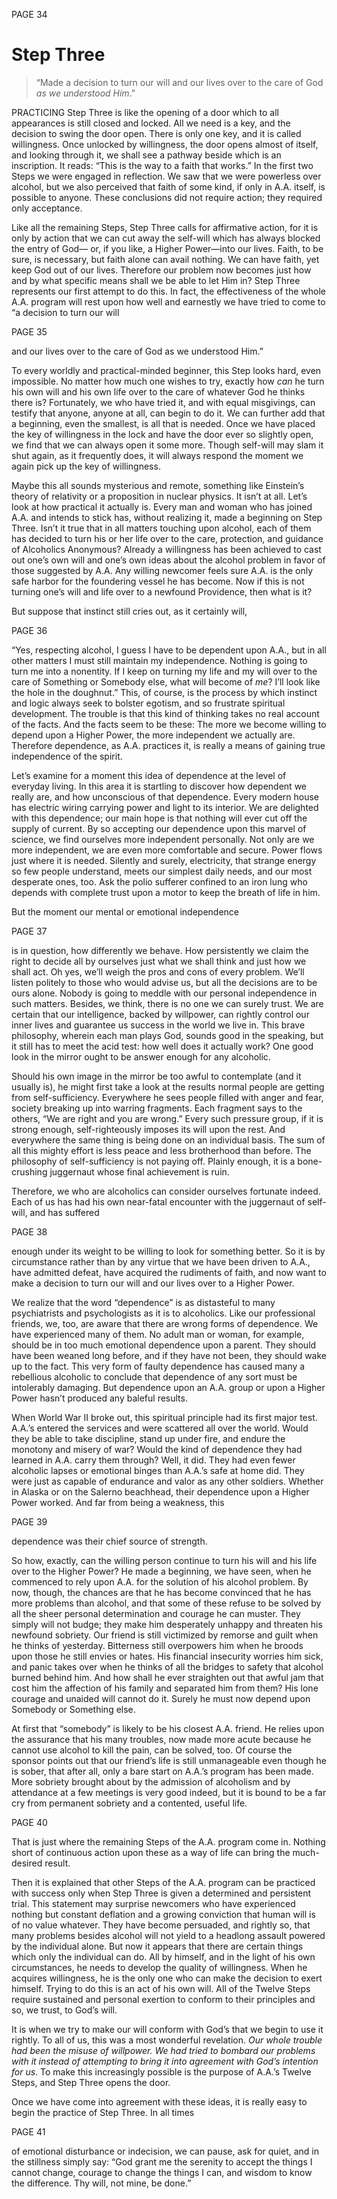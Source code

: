 PAGE 34

Step Three
====================
> “Made a decision to turn our will and our lives over to the care of God _as we understood Him_.”

PRACTICING Step Three is like the opening of a door which to all appearances is still closed and locked. All we need is a key, and the decision to swing the door open. There is only one key, and it is called willingness. Once unlocked by willingness, the door opens almost of itself, and looking through it, we shall see a pathway beside which is an inscription. It reads: “This is the way to a faith that works.” In the first two Steps we were engaged in reflection. We saw that we were powerless over alcohol, but we also perceived that faith of some kind, if only in A.A. itself, is possible to anyone. These conclusions did not require action; they required only acceptance.

  Like all the remaining Steps, Step Three calls for affirmative action, for it is only by action that we can cut away the self-will which has always blocked the entry of God— or, if you like, a Higher Power—into our lives. Faith, to be sure, is necessary, but faith alone can avail nothing. We can have faith, yet keep God out of our lives. Therefore our problem now becomes just how and by what specific means shall we be able to let Him in? Step Three represents our first attempt to do this. In fact, the effectiveness of the whole A.A. program will rest upon how well and earnestly we have tried to come to “a decision to turn our will

PAGE 35

and our lives over to the care of God as we understood Him.”

  To every worldly and practical-minded beginner, this Step looks hard, even impossible. No matter how much one wishes to try, exactly how _can_ he turn his own will and his own life over to the care of whatever God he thinks there is? Fortunately, we who have tried it, and with equal misgivings, can testify that anyone, anyone at all, can begin to do it. We can further add that a beginning, even the smallest, is all that is needed. Once we have placed the key of willingness in the lock and have the door ever so slightly open, we find that we can always open it some more. Though self-will may slam it shut again, as it frequently does, it will always respond the moment we again pick up the key of willingness.

  Maybe this all sounds mysterious and remote, something like Einstein’s theory of relativity or a proposition in nuclear physics. It isn’t at all. Let’s look at how practical it actually is. Every man and woman who has joined A.A. and intends to stick has, without realizing it, made a beginning on Step Three. Isn’t it true that in all matters touching upon alcohol, each of them has decided to turn his or her life over to the care, protection, and guidance of Alcoholics Anonymous? Already a willingness has been achieved to cast out one’s own will and one’s own ideas about the alcohol problem in favor of those suggested by A.A. Any willing newcomer feels sure A.A. is the only safe harbor for the foundering vessel he has become. Now if this is not turning one’s will and life over to a newfound Providence, then what is it?

  But suppose that instinct still cries out, as it certainly will,

PAGE 36    

“Yes, respecting alcohol, I guess I have to be dependent upon A.A., but in all other matters I must still maintain my independence. Nothing is going to turn me into a nonentity. If I keep on turning my life and my will over to the care of Something or Somebody else, what will become of _me_? I’ll look like the hole in the doughnut.” This, of course, is the process by which instinct and logic always seek to bolster egotism, and so frustrate spiritual development. The trouble is that this kind of thinking takes no real account of the facts. And the facts seem to be these: The more we become willing to depend upon a Higher Power, the more independent we actually are. Therefore dependence, as A.A. practices it, is really a means of gaining true independence of the spirit.

  Let’s examine for a moment this idea of dependence at the level of everyday living. In this area it is startling to discover how dependent we really are, and how unconscious of that dependence. Every modern house has electric wiring carrying power and light to its interior. We are delighted with this dependence; our main hope is that nothing will ever cut off the supply of current. By so accepting our dependence upon this marvel of science, we find ourselves more independent personally. Not only are we more independent, we are even more comfortable and secure. Power flows just where it is needed. Silently and surely, electricity, that strange energy so few people understand, meets our simplest daily needs, and our most desperate ones, too. Ask the polio sufferer confined to an iron lung who depends with complete trust upon a motor to keep the breath of life in him.

  But the moment our mental or emotional independence

PAGE 37

is in question, how differently we behave. How persistently we claim the right to decide all by ourselves just what we shall think and just how we shall act. Oh yes, we’ll weigh the pros and cons of every problem. We’ll listen politely to those who would advise us, but all the decisions are to be ours alone. Nobody is going to meddle with our personal independence in such matters. Besides, we think, there is no one we can surely trust. We are certain that our intelligence, backed by willpower, can rightly control our inner lives and guarantee us success in the world we live in. This brave philosophy, wherein each man plays God, sounds good in the speaking, but it still has to meet the acid test: how well does it actually work? One good look in the mirror ought to be answer enough for any alcoholic.

  Should his own image in the mirror be too awful to contemplate (and it usually is), he might first take a look at the results normal people are getting from self-sufficiency. Everywhere he sees people filled with anger and fear, society breaking up into warring fragments. Each fragment says to the others, “We are right and you are wrong.” Every such pressure group, if it is strong enough, self-righteously imposes its will upon the rest. And everywhere the same thing is being done on an individual basis. The sum of all this mighty effort is less peace and less brotherhood than before. The philosophy of self-sufficiency is not paying off. Plainly enough, it is a bone-crushing juggernaut whose final achievement is ruin.

  Therefore, we who are alcoholics can consider ourselves fortunate indeed. Each of us has had his own near-fatal encounter with the juggernaut of self-will, and has suffered

PAGE 38

enough under its weight to be willing to look for something better. So it is by circumstance rather than by any virtue that we have been driven to A.A., have admitted defeat, have acquired the rudiments of faith, and now want to make a decision to turn our will and our lives over to a Higher Power.

  We realize that the word “dependence” is as distasteful to many psychiatrists and psychologists as it is to alcoholics. Like our professional friends, we, too, are aware that there are wrong forms of dependence. We have experienced many of them. No adult man or woman, for example, should be in too much emotional dependence upon a parent. They should have been weaned long before, and if they have not been, they should wake up to the fact. This very form of faulty dependence has caused many a rebellious alcoholic to conclude that dependence of any sort must be intolerably damaging. But dependence upon an A.A. group or upon a Higher Power hasn’t produced any baleful results.

  When World War II broke out, this spiritual principle had its first major test. A.A.’s entered the services and were scattered all over the world. Would they be able to take discipline, stand up under fire, and endure the monotony and misery of war? Would the kind of dependence they had learned in A.A. carry them through? Well, it did. They had even fewer alcoholic lapses or emotional binges than A.A.’s safe at home did. They were just as capable of endurance and valor as any other soldiers. Whether in Alaska or on the Salerno beachhead, their dependence upon a Higher Power worked. And far from being a weakness, this

PAGE 39

dependence was their chief source of strength.

  So how, exactly, can the willing person continue to turn his will and his life over to the Higher Power? He made a beginning, we have seen, when he commenced to rely upon A.A. for the solution of his alcohol problem. By now, though, the chances are that he has become convinced that he has more problems than alcohol, and that some of these refuse to be solved by all the sheer personal determination and courage he can muster. They simply will not budge; they make him desperately unhappy and threaten his newfound sobriety. Our friend is still victimized by remorse and guilt when he thinks of yesterday. Bitterness still overpowers him when he broods upon those he still envies or hates. His financial insecurity worries him sick, and panic takes over when he thinks of all the bridges to safety that alcohol burned behind him. And how shall he ever straighten out that awful jam that cost him the affection of his family and separated him from them? His lone courage and unaided will cannot do it. Surely he must now depend upon Somebody or Something else.

  At first that “somebody” is likely to be his closest A.A. friend. He relies upon the assurance that his many troubles, now made more acute because he cannot use alcohol to kill the pain, can be solved, too. Of course the sponsor points out that our friend’s life is still unmanageable even though he is sober, that after all, only a bare start on A.A.’s program has been made. More sobriety brought about by the admission of alcoholism and by attendance at a few meetings is very good indeed, but it is bound to be a far cry from permanent sobriety and a contented, useful life.

PAGE 40

That is just where the remaining Steps of the A.A. program come in. Nothing short of continuous action upon these as a way of life can bring the much-desired result.

  Then it is explained that other Steps of the A.A. program can be practiced with success only when Step Three is given a determined and persistent trial. This statement may surprise newcomers who have experienced nothing but constant deflation and a growing conviction that human will is of no value whatever. They have become persuaded, and rightly so, that many problems besides alcohol will not yield to a headlong assault powered by the individual alone. But now it appears that there are certain things which only the individual can do. All by himself, and in the light of his own circumstances, he needs to develop the quality of willingness. When he acquires willingness, he is the only one who can make the decision to exert himself. Trying to do this is an act of his own will. All of the Twelve Steps require sustained and personal exertion to conform to their principles and so, we trust, to God’s will.

  It is when we try to make our will conform with God’s that we begin to use it rightly. To all of us, this was a most wonderful revelation. _Our whole trouble had been the misuse of willpower. We had tried to bombard our problems with it instead of attempting to bring it into agreement with God’s intention for us_. To make this increasingly possible is the purpose of A.A.’s Twelve Steps, and Step Three opens the door.

  Once we have come into agreement with these ideas, it is really easy to begin the practice of Step Three. In all times

PAGE 41

of emotional disturbance or indecision, we can pause, ask for quiet, and in the stillness simply say: “God grant me the serenity to accept the things I cannot change, courage to change the things I can, and wisdom to know the difference. Thy will, not mine, be done.”
